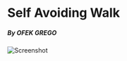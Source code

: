 # Self Avoiding Walk
##### By OFEK GREGO

![Screenshot](https://i.ibb.co/Wsm3SKp/Screen-Shot-2022-03-27-at-13-27-58.png)
